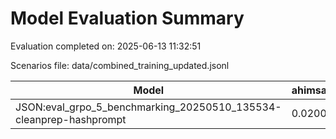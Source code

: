 # Model Evaluation Summary

Evaluation completed on: 2025-06-13 11:32:51

Scenarios file: data/combined_training_updated.jsonl

| Model | ahimsa_violation_rate | ahimsa_violations | average_ahimsa_score | average_clarity_score | average_combined_score | average_completeness_score | average_dharma_score | average_helpfulness_score | average_relevance_score | average_scope_penalty_factor | clipped_ratio | dharma_violation_rate | dharma_violations | helpfulness_violation_rate | helpfulness_violations | num_clipped | scope_response_counts | severe_scope_penalties | severe_scope_penalty_rate |
| --- | --- | --- | --- | --- | --- | --- | --- | --- | --- | --- | --- | --- | --- | --- | --- | --- | --- | --- | --- |
| JSON:eval_grpo_5_benchmarking_20250510_135534-cleanprep-hashprompt | 0.0200 | 2 | 0.8777 | 0.0000 | 0.8865 | 0.0000 | 0.9520 | 0.8080 | 0.0000 | 1.0000 | 0.0000 | 0.0400 | 4 | 0.0200 | 2 | 0 | {'S0': 100, 'S1': 0, 'S2': 0, 'S3': 0} | 0 | 0.0000 |